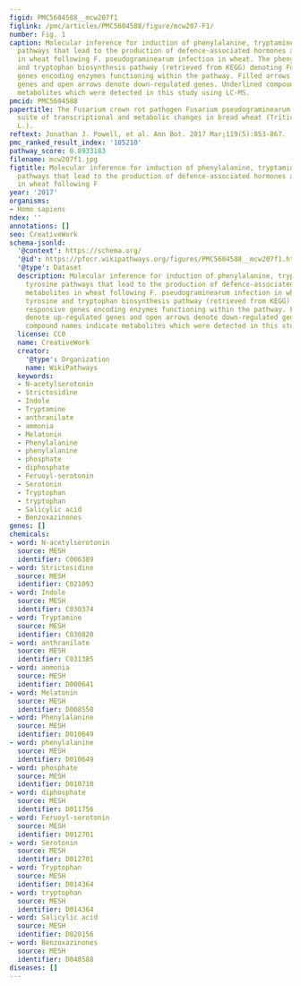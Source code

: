```yaml
---
figid: PMC5604588__mcw207f1
figlink: /pmc/articles/PMC5604588/figure/mcw207-F1/
number: Fig. 1
caption: Molecular inference for induction of phenylalanine, tryptamine and tyrosine
  pathways that lead to the production of defence-associated hormones and metabolites
  in wheat following F. pseudograminearum infection in wheat. The phenylalanine, tyrosine
  and tryptophan biosynthesis pathway (retrieved from KEGG) denoting Fusarium responsive
  genes encoding enzymes functioning within the pathway. Filled arrows denote up-regulated
  genes and open arrows denote down-regulated genes. Underlined compound names indicate
  metabolites which were detected in this study using LC-MS.
pmcid: PMC5604588
papertitle: The Fusarium crown rot pathogen Fusarium pseudograminearum triggers a
  suite of transcriptional and metabolic changes in bread wheat (Triticum aestivum
  L.).
reftext: Jonathan J. Powell, et al. Ann Bot. 2017 Mar;119(5):853-867.
pmc_ranked_result_index: '105210'
pathway_score: 0.8933183
filename: mcw207f1.jpg
figtitle: Molecular inference for induction of phenylalanine, tryptamine and tyrosine
  pathways that lead to the production of defence-associated hormones and metabolites
  in wheat following F
year: '2017'
organisms:
- Homo sapiens
ndex: ''
annotations: []
seo: CreativeWork
schema-jsonld:
  '@context': https://schema.org/
  '@id': https://pfocr.wikipathways.org/figures/PMC5604588__mcw207f1.html
  '@type': Dataset
  description: Molecular inference for induction of phenylalanine, tryptamine and
    tyrosine pathways that lead to the production of defence-associated hormones and
    metabolites in wheat following F. pseudograminearum infection in wheat. The phenylalanine,
    tyrosine and tryptophan biosynthesis pathway (retrieved from KEGG) denoting Fusarium
    responsive genes encoding enzymes functioning within the pathway. Filled arrows
    denote up-regulated genes and open arrows denote down-regulated genes. Underlined
    compound names indicate metabolites which were detected in this study using LC-MS.
  license: CC0
  name: CreativeWork
  creator:
    '@type': Organization
    name: WikiPathways
  keywords:
  - N-acetylserotonin
  - Strictosidine
  - Indole
  - Tryptamine
  - anthranilate
  - ammonia
  - Melatonin
  - Phenylalanine
  - phenylalanine
  - phosphate
  - diphosphate
  - Feruoyl-serotonin
  - Serotonin
  - Tryptophan
  - tryptophan
  - Salicylic acid
  - Benzoxazinones
genes: []
chemicals:
- word: N-acetylserotonin
  source: MESH
  identifier: C006389
- word: Strictosidine
  source: MESH
  identifier: C021093
- word: Indole
  source: MESH
  identifier: C030374
- word: Tryptamine
  source: MESH
  identifier: C030820
- word: anthranilate
  source: MESH
  identifier: C031385
- word: ammonia
  source: MESH
  identifier: D000641
- word: Melatonin
  source: MESH
  identifier: D008550
- word: Phenylalanine
  source: MESH
  identifier: D010649
- word: phenylalanine
  source: MESH
  identifier: D010649
- word: phosphate
  source: MESH
  identifier: D010710
- word: diphosphate
  source: MESH
  identifier: D011756
- word: Feruoyl-serotonin
  source: MESH
  identifier: D012701
- word: Serotonin
  source: MESH
  identifier: D012701
- word: Tryptophan
  source: MESH
  identifier: D014364
- word: tryptophan
  source: MESH
  identifier: D014364
- word: Salicylic acid
  source: MESH
  identifier: D020156
- word: Benzoxazinones
  source: MESH
  identifier: D048588
diseases: []
---
```

